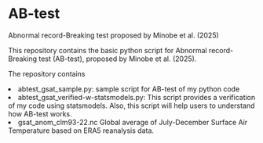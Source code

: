 # AB-test
Abnormal record-Breaking test proposed by Minobe et al. (2025)

This repository contains the basic python script for Abnormal record-Breaking test (AB-test), proposed by Minobe et al. (2025). 

The repository contains 
   <li> abtest_gsat_sample.py: 
       sample script for AB-test of my python code  
       
       
   <li> abtest_gsat_verified-w-statsmodels.py: 
       This script provides a verification of my code using statsmodels. 
       Also, this script will help users to understand how AB-test works. 

   <li> gsat_anom_clm93-22.nc
       Global average of July-December Surface Air Temperature based on ERA5 reanalysis data. 
